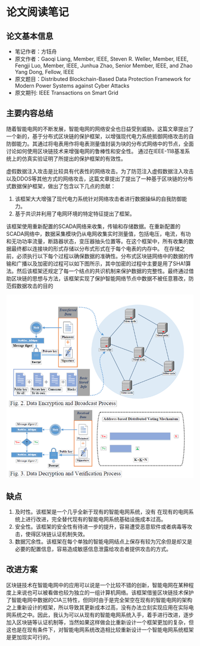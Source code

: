 # 论文阅读笔记

## 论文基本信息

- 笔记作者：方钰舟
- 原文作者：Gaoqi Liang, Member, IEEE, Steven R. Weller, Member, IEEE, Fengji Luo, Member, IEEE,
  Junhua Zhao, Senior Member, IEEE, and Zhao Yang Dong, Fellow, IEEE
- 原文题目：Distributed Blockchain-Based Data Protection Framework for Modern Power Systems against Cyber Attacks
- 原文期刊: IEEE Transactions on Smart Grid

## 主要内容总结

​	随着智能电网的不断发展，智能电网的网络安全也日益受到威胁。这篇文章提出了一个新的，基于分布式区块链的保护框架，以增强现代电力系统抵御网络攻击的自防御能力。其通过将电表用作将电表测量值封装为块的分布式网络中的节点，全面讨论如何使用区块链技术来增强电网的鲁棒性和安全性。 通过在IEEE-118基准系统上的仿真实验证明了所提出的保护框架的有效性。

​	虚假数据注入攻击是比较具有代表性的网络攻击。为了防范注入虚假数据注入攻击以及DDOS等其他方式的网络攻击，这篇文章提出了提出了一种基于区块链的分布式数据保护框架，做出了包含以下几点的贡献：

1. 该框架大大增强了现代电力系统针对网络攻击者进行数据操纵的自我防御能力。
2. 基于共识并利用了电网环境的特定特征提出了框架。

​	该框架使用重新配置的SCADA网络来收集，传输和存储数据。在重新配置的SCADA网络中，数据采集模块仍从电网收集实时测量值，包括电压，电流，有功和无功功率流量，断路器状态，变压器抽头位置等。在这个框架中，所有收集的数据最终都以连接块的形式存储以分布式形式在于每个电表的内存中。 在存储之前，必须执行以下每个过程以确保数据的准确性。分布式区块链网络中的数据的传输和广播以及加密的过程可以如下图所示，其中加密的过程中主要是用了SHA1算法。然后该框架还规定了每一个结点的共识机制来保护数据的完整性。最终通过借助区块链的思想与方法，该框架实现了保护智能网络节点中数据不被任意篡改，防范假数据攻击的目的

![1](img/1.png)

## 缺点

1. 及时性。该框架是一个几乎全新于现有的智能电网系统，没有 在现有的电网系统上进行改进，完全替代现有的智能电网系统基础设施成本过高。
2. 安全性。该框架的安全性有待进一步的提升，容易遭受恶意软件或者病毒等攻击，使得区块链认证机制失效。
3. 数据冗余性。该框架在每个单独的智能电网结点上保存有较为冗余但是却又是必要的配置信息，容易造成敏感信息泄露给攻击者提供攻击的方式。

## 改进方案

​	区块链技术在智能电网中的应用可以说是一个比较不错的创新，智能电网在某种程度上来说也可以被看做也较为独立的一组计算机网络。该框架借鉴区块链技术保护了智能电网中数据的CIA三特性，但同时由于是完全架空在现有的智能电网的架构之上重新设计的框架，所以导致其更新成本过高，没有办法立刻实现应用在实际电网系统之中。因此，我认为可以从现有的智能电网系统入手，着手进行改进，逐步加入区块链等认证机制等，当然如果这样做会比重新设计一个框架更加的复杂，但这也是在现有条件下，对智能电网系统改造相比较重新设计一个智能电网系统框架是更加现实可行的。



